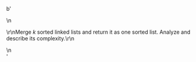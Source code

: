 b'<div class="question-description">\n<p><p>\r\nMerge <i>k</i> sorted linked lists and return it as one sorted list. Analyze and describe its complexity.\r\n</p></p>\n</div>'